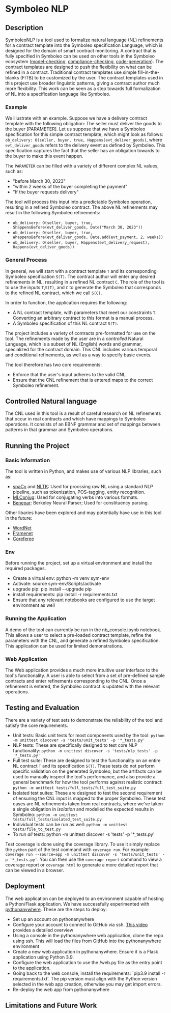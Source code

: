 # Symboleo NLP

## Description

SymboleoNLP is a tool used to formalize natural language (NL) refinements for a contract template into the Symboleo specification Language, which is designed for the domain of smart contract monitoring. A contract that is fully specified in Symboleo can be used on other tools in the Symboleo ecosystem ([model-checking](https://github.com/Smart-Contract-Modelling-uOttawa/Symboleo-Compliance-Checker), [compliance-checking](https://github.com/Smart-Contract-Modelling-uOttawa/Symboleo-Model-Checker), [code-generation](https://github.com/Smart-Contract-Modelling-uOttawa/Symboleo-IDE)). The contract templates are designed to push the flexibility on what can be refined in a contract. Traditional contract templates use simple fill-in-the-blanks (FITB) to be customized by the user. The contract templates used in this project use broader linguistic patterns, giving a contract author much more flexibility. This work can be seen as a step towards full formalization of NL into a specification language like Symboleo.

### Example
We illustrate with an example. Suppose we have a delivery contract template with the following obligation: The seller must deliver the goods to the buyer \[PARAMETER\]. Let us suppose that we have a Symboleo specification for this simple contract template, which might look as follows: `ob_delivery: O(seller, buyer, true, Happens(evt_deliver_goods)`, where `evt_deliver_goods` refers to the delivery event as defined by Symboleo. This specification captures the fact that the seller has an obligation towards to the buyer to make this event happen.

The `PARAMETER` can be filled with a variety of different complex NL values, such as:
- "before March 30, 2023"
- "within 2 weeks of the buyer completing the payment"
- "If the buyer requests delivery"

The tool will process this input into a predictable Symboleo operation, resulting in a refined Symboleo contract. The above NL refinements may result in the following Symboleo refinements:
- `ob_delivery: O(seller, buyer, true, ShappensBefore(evt_deliver_goods, Date("March 30, 2023"))`
- `ob_delivery: O(seller, buyer, true, WhappensBefore(evt_deliver_goods, Date.add(evt_payment, 2, weeks))`
- `ob_delivery: O(seller, buyer, Happens(evt_delivery_request), Happens(evt_deliver_goods))`

### General Process

In general, we will start with a contract template `T` and its corresponding Symboleo specification `S(T)`. The contract author will enter any desired refinements in NL, resulting in a refined NL contract `C`. The role of the tool is to use the inputs `T`,`S(T)`, and `C` to generate the Symboleo that corresponds to the refined NL contract, which we call `S(C)`.

In order to function, the application requires the following:
- A NL contract template, with parameters that meet our constraints `T`. Converting an arbitrary contract to this format is a manual process.
- A Symboleo specification of this NL contract `S(T)`. 

The project includes a variety of contracts pre-formatted for use on the tool. The refinements made by the user are in a _controlled_ Natural Language, which is a subset of NL (English) words and grammar, specialized for the contract domain. This CNL includes various temporal and conditional refinements, as well as a way to specify basic events. 

The tool therefore has two core requirements:
- Enforce that the user's input adheres to the valid CNL.
- Ensure that the CNL refinement that is entered maps to the correct Symboleo refinement.


## Controlled Natural language

The CNL used in this tool is a result of careful research on NL refinements that occur in real contracts and which have mappings to Symboleo operations. It consists of an EBNF grammar and set of mappings between patterns in that grammar and Symboleo operations.


## Running the Project

### Basic Information
The tool is written in Python, and makes use of various NLP libraries, such as:
- [spaCy](https://spacy.io/) and [NLTK](https://www.nltk.org/): Used for procssing raw NL using a standard NLP pipeline, such as tokenization, POS-tagging, entity recognition.
- [MLConjug](https://pypi.org/project/mlconjug3/): Used for conjugating verbs into various formats.
- [Benepar](https://pypi.org/project/benepar/): Berkeley Neural Parser; Used for constituency parsing.

Other libaries have been explored and may potentially have use in this tool in the future:
- [WordNet](https://www.nltk.org/howto/wordnet.html)
- [Framenet](https://www.nltk.org/howto/framenet.html)
- [Coreferee](https://pypi.org/project/coreferee/)


### Env
Before running the project, set up a virtual environment and install the required packages.
- Create a virtual env: python -m venv sym-env
- Activate: source sym-env/Scripts/activate
- upgrade pip: pip install --upgrade pip
- install requirements: pip install -r requirements.txt
- Ensure that any relevant notebooks are configured to use the target environment as well

### Running the Application

A demo of the tool can currently be run in the nb_console.ipynb notebook. This allows a user to select a pre-loaded contract template, refine the parameters with the CNL, and generate a refined Symboleo specification. This application can be used for limited demonstrations.

### Web Application

The Web application provides a much more intuitive user interface to the tool's functionality. A user is able to select from a set of pre-defined sample contracts and enter refinements corresponding to the CNL. Once a refinement is entered, the Symboleo contract is updated with the relevant operations.


## Testing and Evaluation

There are a variety of test sets to demonstrate the reliability of the tool and satisfy the core requirements.
- Unit tests: Basic unit tests for most components used by the tool: `python -m unittest discover -s 'tests/unit_tests' -p '*_tests.py'`
- NLP tests: These are specifically designed to test core NLP functionality: `python -m unittest discover -s 'tests/nlp_tests' -p '*_tests.py'`
- Full test suite: These are designed to test the functionality on an entire NL contract `T` and its specification `S(T)`. These tests do not perform specific validation on the generated Symboleo, but the artifacts can be used to manually inspect the tool's performance, and also provide a general benchmark for how the tool performs against realistic contract: `python -m unittest tests/full_tests/full_test_suite.py`
- Isolated test suites: These are designed to test the second requirement of ensuring the CNL input is mapped to the proper Symboleo. These test cases are NL refinements taken from real contracts, where we've taken a single obligation in _isolation_ and modelled the expected results in Symboleo: `python -m unittest tests/full_tests/isolated_test_suite.py`
- Individual tests can be run as well: `python -m unittest tests/file_to_test.py`
- To run _all_ tests: python -m unittest discover -s 'tests' -p '*_tests.py'

Test coverage is done using the coverage library. To use it simply replace the `python` part of the test command with `coverage run`. For example: `coverage run --source=app -m unittest discover -s 'tests/unit_tests' -p '*_tests.py'`. You can then use the `coverage report` command to view a coverage report or `coverage html` to generate a more detailed report that can be viewed in a browser. 

## Deployment

The web application can be deployed to an environment capable of hosting a Python/Flask application. We have successfully experimented with [pythonanywhere](https://www.pythonanywhere.com/). These are the steps to deploy:
- Set up an account on pythonanywhere
- Configure your account to connect to GitHub via ssh. [This video](https://www.youtube.com/watch?v=4sTZN15J33A&ab_channel=KevinTech) provides a detailed overview
- Using a console in the pythonanywhere web application, clone the repo using ssh. This will load the files from GitHub into the pythonanywhere environment
- Create a new web application in pythonanywhere. Ensure it is a Flask application using Python 3.9.
- Configure the web application to use the /web.py file as the entry point to the application.
- Going back to the web console, install the requirements: `pip3.9 install -r requirements.txt'. The pip version must align with the Python version selected in the web app creation, otherwise you may get import errors.
- Re-deploy the web app from pythonanywhere

## Limitations and Future Work



